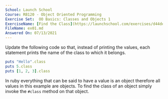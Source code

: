 ```yaml
---
School: Launch School  
Course: RB120 - Object Oriented Programming  
Exercise Set:  OO Basics: Classes and Objects 1  
ExerciseName: [Find the Class](https://launchschool.com/exercises/d44de169)  
FileName: ex01.md  
Answered On: 07/13/2021  
---
```


Update the following code so that, instead of printing the values, each statement prints the name of the class to which it belongs.

```ruby
puts "Hello".class
puts 5.class
puts [1, 2, 3].class 
```

In ruby everything that can be said to have a value is an object therefore all values in this example are objects. To find the class of an object simply invoke the `#class` method on that object.
